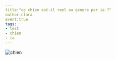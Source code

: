 ```yaml
---
title:"ce chien est-il reel ou genere par ia ?"
author:clara
event:true
tags:
- test
- chien
- ia
---
```

![chien](chien.png)
